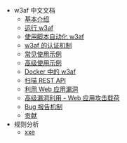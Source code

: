 - w3af 中文文档
  - [基本介绍](Introduction.md)
  - [运行 w3af](Running-w3af.md)
  - [使用脚本自动化 w3af](Automation-using-scripts.md)
  - [w3af 的认证机制](Authentication.md)
  - [常见使用示例](Common-use-cases.md)
  - [高级使用示例](Advanced-use-cases.md)
  - [Docker 中的 w3af](w3af-inside-docker.md)
  - [扫描 REST API](Scan-REST-APIs.md)
  - [利用 Web 应用漏洞](Exploiting-Web-application-vulnerabilities.md)
  - [高级漏洞利用 - Web 应用攻击载荷](advanced-exploitation.md)
  - [Bug 报告机制](report-a-bug.md)
  - [贡献](contribute.md)
- 规则分析
  - [xxe](rule-analysis-1-xxe.md)